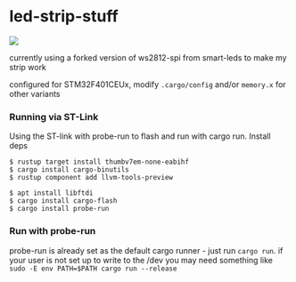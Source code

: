 # led-strip-stuff


<img src="https://media4.giphy.com/media/L73UffeZZ3nQcEOBvL/giphy.gif">

currently using a forked version of ws2812-spi from smart-leds to make my strip work

configured for STM32F401CEUx, modify `.cargo/config` and/or `memory.x` for other variants





### Running via ST-Link

Using the ST-link with probe-run to flash and run with cargo run.
Install deps
```
$ rustup target install thumbv7em-none-eabihf
$ cargo install cargo-binutils
$ rustup component add llvm-tools-preview

$ apt install libftdi
$ cargo install cargo-flash
$ cargo install probe-run
```

### Run with probe-run
probe-run is already set as the default cargo runner - just run `cargo run`.
if your user is not set up to write to the /dev you may need something like `sudo -E env PATH=$PATH cargo run --release` 
